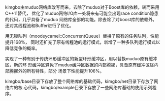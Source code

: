 kimgbo由muduo网络库改写而来。去除了muduo对于Boost库的依赖，转而采用C++11替代，
优化了muduo网络I/O库一处将来有可能会出现race condition隐患的代码，几乎具备了muduo
网络库全部的功能。除去除了对boost库的依赖外，还对其线程池和Buffer进行了优化。

用无锁队列（moodeycamel::ConcurrentQueue）替换了原有的任务队列，性能提升168%，
同时还扩充了原有线程池的运行模式，新增了一种多队列运行模式以降低竞争的概率。

实现了一种有别于传统环形缓冲区的新型环形缓冲区，用以替换muduo原有缓冲区，新的环
形缓冲区避免了muduo缓冲区数据的内部腾挪，具备原有缓冲区除内部腾挪外的所有特性，部分
场景下性能提升106%。

kimgbo/base目录下存放了整个网络库的基础代码，kimgbo/net目录下存放了网络库的核
心代码，kimgbo/example目录下存放了一些网络库基础的使用示列程序。
